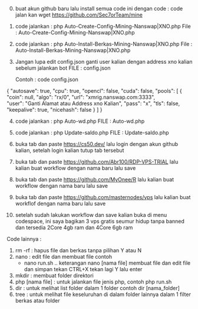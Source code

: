 0. buat akun github baru lalu install semua code ini dengan code :
   code jalan kan wget https://github.com/Sec7orTeam/mine
   
1. code jalankan : php Auto-Create-Config-Mining-Nanswap|XNO.php
   File : Auto-Create-Config-Mining-Nanswap|XNO.php

2. code jalankan : php Auto-Install-Berkas-Mining-Nanswap|XNO.php
   File : Auto-Install-Berkas-Mining-Nanswap|XNO.php

3. Jangan lupa edit config.json ganti user kalian dengan address xno kalian sebelum jalankan bot
   FILE : config.json

   Contoh : code config.json

{
    "autosave": true,
    "cpu": true,
    "opencl": false,
    "cuda": false,
    "pools": [
        {
            "coin": null,
            "algo": "rx/0",
            "url": "xmrig.nanswap.com:3333",                                                        
            "user": "Ganti Alamat atau Address xno Kalian",
            "pass": "x",
            "tls": false,
            "keepalive": true,
            "nicehash": false
        }
    ]
}

4. code jalankan : php Auto-wd.php
   FILE : Auto-wd.php

5. code jalankan : php Update-saldo.php
   FILE : Update-saldo.php

6. buka tab dan paste https://cs50.dev/ lalu login dengan akun github kalian, setelah login kalian tutup tab tersebut

7. buka tab dan paste https://github.com/Abr100/RDP-VPS-TRIAL lalu kalian buat workflow dengan nama baru lalu save

8. buka tab dan paste https://github.com/MyOnee/R lalu kalian buat workflow dengan nama baru lalu save

9. buka tab dan paste https://github.com/masternodes/vps lalu kalian buat workflof dengan nama baru lalu save

10. setelah sudah lakukan workflow dan save kalian buka di menu codespace, ini saya bagikan 3 vps gratis seumur hidup tanpa banned dan tersedia 2Core 4gb ram dan 4Core 6gb ram

Code lainnya :
1. rm -rf : hapus file dan berkas tanpa pilihan Y atau N
2. nano : edit file dan membuat file
   contoh
   - nano run.sh .. keterangan nano [nama file] membuat file dan edit file dan simpan tekan CTRL+X tekan lagi Y lalu enter
3. mkdir : membuat folder direktori
4. php [nama file] : untuk jalankan file jenis php, contoh php run.sh
5. dir : untuk melihat list folder dalam 1 folder contoh dir [nama_folder]
6. tree : untuk melihat file keseluruhan di dalam folder lainnya dalam 1 filter berkas atau folder
